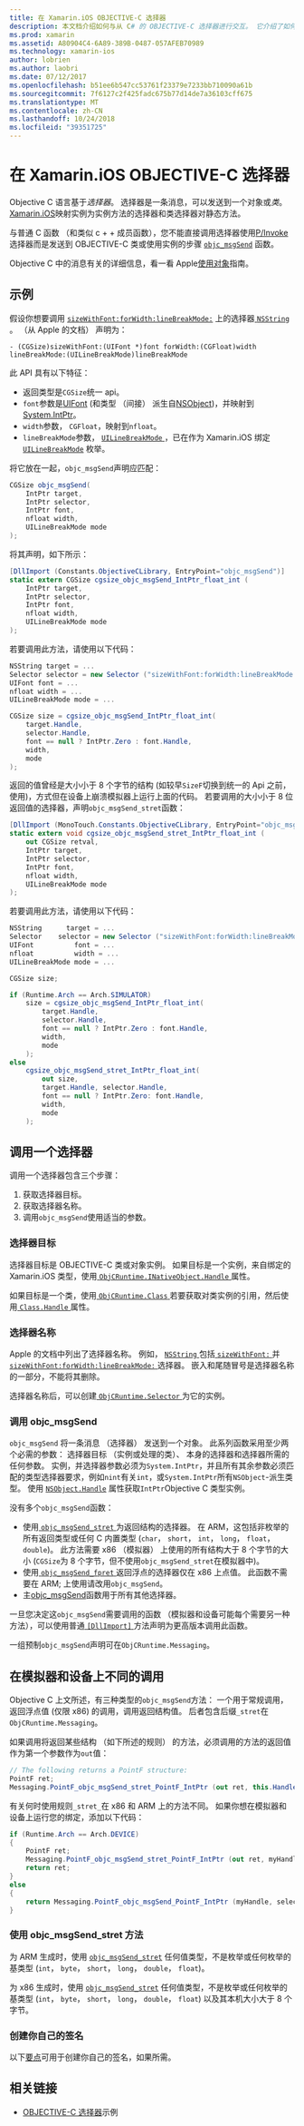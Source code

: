 ```yaml
---
title: 在 Xamarin.iOS OBJECTIVE-C 选择器
description: 本文档介绍如何与从 C# 的 OBJECTIVE-C 选择器进行交互。 它介绍了如何调用选择器和执行此操作时必须考虑在内的技术考虑因素。
ms.prod: xamarin
ms.assetid: A80904C4-6A89-389B-0487-057AFEB70989
ms.technology: xamarin-ios
author: lobrien
ms.author: laobri
ms.date: 07/12/2017
ms.openlocfilehash: b51ee6b547cc53761f23379e7233bb710090a61b
ms.sourcegitcommit: 7f6127c2f425fadc675b77d14de7a36103cff675
ms.translationtype: MT
ms.contentlocale: zh-CN
ms.lasthandoff: 10/24/2018
ms.locfileid: "39351725"
---
```

# <a name="objective-c-selectors-in-xamarinios"></a>在 Xamarin.iOS OBJECTIVE-C 选择器

Objective C 语言基于*选择器*。 选择器是一条消息，可以发送到一个对象或*类*。 [Xamarin.iOS](~/ios/internals/api-design/index.md)映射实例为实例方法的选择器和类选择器对静态方法。

与普通 C 函数 （和类似 c + + 成员函数），您不能直接调用选择器使用[P/Invoke](http://www.mono-project.com/docs/advanced/pinvoke/)选择器而是发送到 OBJECTIVE-C 类或使用实例的步骤 [`objc_msgSend`](https://developer.apple.com/documentation/objectivec/1456712-objc_msgsend)
函数。

Objective C 中的消息有关的详细信息，看一看 Apple[使用对象](https://developer.apple.com/library/archive/documentation/Cocoa/Conceptual/ProgrammingWithObjectiveC/WorkingwithObjects/WorkingwithObjects.html#//apple_ref/doc/uid/TP40011210-CH4-SW2)指南。

## <a name="example"></a>示例

假设你想要调用 [`sizeWithFont:forWidth:lineBreakMode:`](https://developer.apple.com/documentation/foundation/nsstring/1619914-sizewithfont)
上的选择器[ `NSString` ](https://developer.apple.com/documentation/foundation/nsstring)。
（从 Apple 的文档） 声明为：

```objc
- (CGSize)sizeWithFont:(UIFont *)font forWidth:(CGFloat)width lineBreakMode:(UILineBreakMode)lineBreakMode
```

此 API 具有以下特征：

- 返回类型是`CGSize`统一 api。
- `font`参数是[UIFont](https://developer.xamarin.com/api/type/UIKit.UIFont/) (和类型 （间接） 派生自[NSObject](https://developer.xamarin.com/api/type/Foundation.NSObject/))，并映射到[System.IntPtr](xref:System.IntPtr)。
- `width`参数， `CGFloat`，映射到`nfloat`。
- `lineBreakMode`参数， [ `UILineBreakMode` ](https://developer.apple.com/documentation/uikit/uilinebreakmode?language=objc)，已在作为 Xamarin.iOS 绑定 [`UILineBreakMode`](https://developer.xamarin.com/api/type/UIKit.UILineBreakMode/)
枚举。

将它放在一起，`objc_msgSend`声明应匹配：

```csharp
CGSize objc_msgSend(
    IntPtr target, 
    IntPtr selector, 
    IntPtr font, 
    nfloat width, 
    UILineBreakMode mode
);
```

将其声明，如下所示：

```csharp
[DllImport (Constants.ObjectiveCLibrary, EntryPoint="objc_msgSend")]
static extern CGSize cgsize_objc_msgSend_IntPtr_float_int (
    IntPtr target, 
    IntPtr selector,
    IntPtr font,
    nfloat width,
    UILineBreakMode mode
);
```

若要调用此方法，请使用以下代码：

```csharp
NSString target = ...
Selector selector = new Selector ("sizeWithFont:forWidth:lineBreakMode:");
UIFont font = ...
nfloat width = ...
UILineBreakMode mode = ...

CGSize size = cgsize_objc_msgSend_IntPtr_float_int(
    target.Handle, 
    selector.Handle,
    font == null ? IntPtr.Zero : font.Handle,
    width,
    mode
);
```

返回的值曾经是大小小于 8 个字节的结构 (如较早`SizeF`切换到统一的 Api 之前，使用)，方式但在设备上崩溃模拟器上运行上面的代码。 若要调用的大小小于 8 位返回值的选择器，声明`objc_msgSend_stret`函数：

```csharp
[DllImport (MonoTouch.Constants.ObjectiveCLibrary, EntryPoint="objc_msgSend_stret")]
static extern void cgsize_objc_msgSend_stret_IntPtr_float_int (
    out CGSize retval,
    IntPtr target, 
    IntPtr selector,
    IntPtr font,
    nfloat width,
    UILineBreakMode mode
);
```

若要调用此方法，请使用以下代码：

```csharp
NSString      target = ...
Selector    selector = new Selector ("sizeWithFont:forWidth:lineBreakMode:");
UIFont          font = ...
nfloat          width = ...
UILineBreakMode mode = ...

CGSize size;

if (Runtime.Arch == Arch.SIMULATOR)
    size = cgsize_objc_msgSend_IntPtr_float_int(
        target.Handle, 
        selector.Handle,
        font == null ? IntPtr.Zero : font.Handle,
        width,
        mode
    );
else
    cgsize_objc_msgSend_stret_IntPtr_float_int(
        out size,
        target.Handle, selector.Handle,
        font == null ? IntPtr.Zero: font.Handle,
        width,
        mode
    );
```

## <a name="invoking-a-selector"></a>调用一个选择器

调用一个选择器包含三个步骤：

1. 获取选择器目标。
2. 获取选择器名称。
3. 调用`objc_msgSend`使用适当的参数。

### <a name="selector-targets"></a>选择器目标

选择器目标是 OBJECTIVE-C 类或对象实例。 如果目标是一个实例，来自绑定的 Xamarin.iOS 类型，使用[ `ObjCRuntime.INativeObject.Handle` ](https://developer.xamarin.com/api/property/ObjCRuntime.INativeObject.Handle/)属性。

如果目标是一个类，使用[ `ObjCRuntime.Class` ](https://developer.xamarin.com/api/type/ObjCRuntime.Class/)若要获取对类实例的引用，然后使用[ `Class.Handle` ](https://developer.xamarin.com/api/property/ObjCRuntime.Class.Handle/)属性。

### <a name="selector-names"></a>选择器名称

Apple 的文档中列出了选择器名称。 例如， [ `NSString` ](https://developer.apple.com/documentation/foundation/nsstring?language=objc)包括[ `sizeWithFont:` ](https://developer.apple.com/documentation/foundation/nsstring/1619917-sizewithfont?language=objc)并[ `sizeWithFont:forWidth:lineBreakMode:` ](https://developer.apple.com/documentation/foundation/nsstring/1619914-sizewithfont?language=objc)选择器。 嵌入和尾随冒号是选择器名称的一部分，不能将其删除。

选择器名称后，可以创建[ `ObjCRuntime.Selector` ](https://developer.xamarin.com/api/type/ObjCRuntime.Selector/)为它的实例。

### <a name="calling-objcmsgsend"></a>调用 objc_msgSend

`objc_msgSend` 将一条消息 （选择器） 发送到一个对象。 此系列函数采用至少两个必需的参数： 选择器目标 （实例或处理的类）、 本身的选择器和选择器所需的任何参数。 实例，并选择器参数必须为`System.IntPtr`，并且所有其余参数必须匹配的类型选择器要求，例如`nint`有关`int`，或`System.IntPtr`所有`NSObject`-派生类型。 使用 [`NSObject.Handle`](https://developer.xamarin.com/api/property/Foundation.NSObject.Handle/)
属性获取`IntPtr`Objective C 类型实例。

没有多个`objc_msgSend`函数：

- 使用[ `objc_msgSend_stret` ](https://developer.apple.com/documentation/objectivec/1456730-objc_msgsend_stret?language=objc)为返回结构的选择器。 在 ARM，这包括非枚举的所有返回类型或任何 C 内置类型 (`char`， `short`， `int`， `long`， `float`， `double`)。 此方法需要 x86 （模拟器） 上使用的所有结构大于 8 个字节的大小 (`CGSize`为 8 个字节，但不使用`objc_msgSend_stret`在模拟器中)。 
- 使用[ `objc_msgSend_fpret` ](https://developer.apple.com/documentation/objectivec/1456697-objc_msgsend_fpret?language=objc)返回浮点的选择器仅在 x86 上点值。 此函数不需要在 ARM; 上使用请改用`objc_msgSend`。 
- 主[objc_msgSend](https://developer.apple.com/documentation/objectivec/1456712-objc_msgsend)函数用于所有其他选择器。

一旦您决定这`objc_msgSend`需要调用的函数 （模拟器和设备可能每个需要另一种方法），可以使用普通[ `[DllImport]` ](xref:System.Runtime.InteropServices.DllImportAttribute)方法声明为更高版本调用此函数。

一组预制`objc_msgSend`声明可在`ObjCRuntime.Messaging`。

## <a name="different-invocations-on-simulator-and-device"></a>在模拟器和设备上不同的调用

Objective C 上文所述，有三种类型的`objc_msgSend`方法： 一个用于常规调用，返回浮点值 (仅限 x86) 的调用，调用返回结构值。 后者包含后缀`_stret`在`ObjCRuntime.Messaging`。

如果调用将返回某些结构 （如下所述的规则） 的方法，必须调用的方法的返回值作为第一个参数作为`out`值：

```csharp
// The following returns a PointF structure:
PointF ret;
Messaging.PointF_objc_msgSend_stret_PointF_IntPtr (out ret, this.Handle, selConvertPointFromWindow.Handle, point, window.Handle);
```

有关何时使用规则`_stret_`在 x86 和 ARM 上的方法不同。
如果你想在模拟器和设备上运行您的绑定，添加以下代码：

```csharp
if (Runtime.Arch == Arch.DEVICE)
{
    PointF ret;
    Messaging.PointF_objc_msgSend_stret_PointF_IntPtr (out ret, myHandle, selector.Handle);
    return ret;
} 
else
{
    return Messaging.PointF_objc_msgSend_PointF_IntPtr (myHandle, selector.Handle);
}
```

### <a name="using-the-objcmsgsendstret-method"></a>使用 objc_msgSend_stret 方法

为 ARM 生成时，使用 [`objc_msgSend_stret`](https://developer.apple.com/documentation/objectivec/1456730-objc_msgsend_stret?language=objc)
任何值类型，不是枚举或任何枚举的基类型 (`int`， `byte`， `short`， `long`， `double`， `float`)。

为 x86 生成时，使用 [`objc_msgSend_stret`](https://developer.apple.com/documentation/objectivec/1456730-objc_msgsend_stret?language=objc)
任何值类型，不是枚举或任何枚举的基类型 (`int`， `byte`， `short`， `long`， `double`， `float`) 以及其本机大小大于 8 个字节。

### <a name="creating-your-own-signatures"></a>创建你自己的签名

以下[要点](https://gist.github.com/rolfbjarne/981b778a99425a6e630c)可用于创建你自己的签名，如果所需。

## <a name="related-links"></a>相关链接

- [OBJECTIVE-C 选择器](https://developer.xamarin.com/samples/mac-ios/Objective-C/)示例
